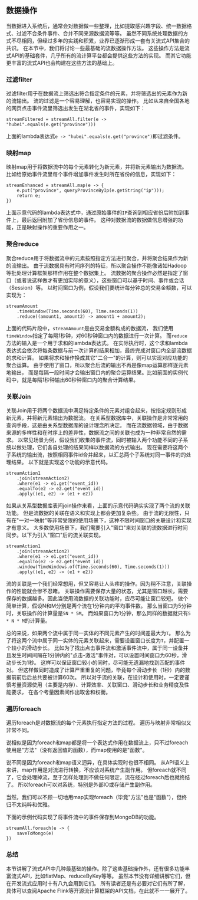 ## 数据操作
当数据进入系统后，通常会对数据做一些整理，比如提取感兴趣字段、统一数据格式、过滤不合条件事件、合并不同来源数据流等等。
虽然不同系统处理数据的方式不尽相同，但经过多年的实践和积累，业界已逐渐形成一套有关流式API集合的共识。
在本节中，我们将讨论一些最基础的流数据操作方法。
这些操作方法是流式API的基础套件，几乎所有的流计算平台都会提供这些方法的实现。
而其它功能更丰富的流式API也会构建在这些方法的基础上。


### 过滤filter
过滤filter用于在数据流上筛选出符合指定条件的元素，并将筛选出的元素作为新的流输出。
流的过滤是一个容易理解，也容易实现的操作。
比如从来自全国各地的网页点击事件流里筛选出发生在湖北省的事件，实现如下：

```
streamFiltered = streamAll.filter(e -> "hubei".equals(e.get("province")))
```

上面的lambda表达式`e -> "hubei".equals(e.get("province")`即过滤条件。

### 映射map
映射map用于将数据流中的每个元素转化为新元素，并将新元素输出为数据流。
比如给原始事件流里每个事件增加事件发生时所在省份的信息，实现如下：

```
streamEnhanced = streamAll.map(e -> {
    e.put("province", queryProvinceByIp(e.getString("ip")));
    return e;
})
```
上面示意代码的lambda表达式中，通过原始事件的`IP`查询到相应省份后附加到事件上，最后返回附加了省份信息的事件。
这种对数据流的数据做信息增强的功能，正是映射操作的重要作用之一。

### 聚合reduce
聚合reduce用于将数据流中的元素按照指定方法进行聚合，并将聚合结果作为新的流输出。
由于流数据具有时间序列的特征，所以聚合操作不能像诸如Hadoop等批处理计算框架那样作用在整个数据集上。
流数据的聚合操作必然是指定了窗口（或者说这样做才有更加实际的意义），这些窗口可以基于时间、事件或会话（Session）等。
以时间窗口为例，假设我们要统计每分钟总的交易金额数，可以实现为：
```
streamAmount
    .timeWindow(Time.seconds(60), Time.seconds(1))
    .reduce((amount1, amount2) -> amount1 + amount2);
```
上面的代码片段中，`streamAmount`是由交易金额构成的数据流，
我们使用`timeWindow`指定了每隔1秒钟，对60秒钟窗口内的数据进行一次计算。
而`reduce`方法的输入是一个用于求和的lambda表达式。
在实际执行时，这个求和lambda表达式会依次将每条数据与前一次计算的结果相加，最终完成对窗口内全部流数据的求和计算。
如果将求和操作换成其它"二合一"的计算，则可以实现对应功能的聚合运算。
由于使用了窗口，所以聚合后流的输出不再是像map运算那样逐元素地输出，
而是每隔一段时间才会输出窗口内的聚合运算结果。比如前面的实例代码中，就是每隔1秒钟输出60秒钟窗口内的聚合计算结果。


### 关联Join
关联Join用于将两个数据流中满足特定条件的元素对组合起来，按指定规则形成新元素，并将新元素输出为数据流。
在关系型数据库中，关联操作是非常常用的查询手段，这是由关系型数据库的设计理念所决定。
而在流数据领域，由于数据来源的多样性和在时序上的差异性，数据流之间的关联也成为一种非常自然的需求。
以常见场景为例，假设我们收集的事件流，同时被输入两个功能不同的子系统以做处理，它们各自处理的结果同样以数据流的方式输出。
现在需要将这两个子系统的输出流，按照相同事件id合并起来，以汇总两个子系统对同一事件的的处理结果。
以下就是实现这个功能的示意代码。

```
streamAction1
    .join(streamAction2)
    .where(e1 -> e1.get("event_id))
    .equalTo(e2 -> e2.get("event_id))
    .apply((e1, e2) -> (e1 + e2))
```

如果从关系型数据库表间join操作来看，上面的示意代码确实实现了两个流的关联功能。
但是流数据的关联在语义和实现上都会更加复杂些。
由于流的无限性，只有在"一对一映射"等非常受限的使用场景下，这种不限时间窗口的关联设计和实现才有意义。
大多数使用场景下，我们需要引入"窗口"来对关联的流数据进行时间同步。以下为引入"窗口"后的流关联实现。

```
streamAction1
    .join(streamAction2)
    .where(e1 -> e1.get("event_id))
    .equalTo(e2 -> e2.get("event_id))
    .window(TimeWindows.of(Time.seconds(60), Time.seconds(1)))
    .apply((e1, e2) -> (e1 + e2))
```

流的关联是一个我们经常想用，但又容易让人头疼的操作。因为稍不注意，关联操作的性能就会惨不忍睹。
关联操作需要保存大量的状态，尤其是窗口越长，需要保存的数据越多。因此当使用流数据的关联功能时，应尽可能让窗口较短。
做个简单计算，假设N和M分别是两个流在1分钟内的平均事件数。
那么当窗口为5分钟时，关联操作的计算量是`5N * 5M`。
而如果窗口为1分钟，那么同样的数据就只有`5 * N * M`的计算量。

总的来说，如果两个流中属于同一实体的不同元素产生的时间差最大为`T`。
那么为了将这两个流中属于同一实体的元素关联起来，需要设置窗口长度为`T`，并配置一个较小的滑动步长。
比如为了找出点击事件流和激活事件流中，属于同一设备并且发生时间间隔在1分钟内的"点击-激活"事件对，可以设置时间窗口为60秒，滑动步长为1秒。
这样可以保证窗口较小的同时，尽可能无遗漏地找到匹配的事件对。
但这样做同时造成了计算严重重复的问题，毕竟每个滑动步长（1秒）内的数据前前后后总共要被计算60次。
所以对于流的关联，在设计和使用时，一定要谨慎考量资源使用（主要是内存）、计算效率、关联窗口、滑动步长和业务精度及性能要求，
在各个考量因素间作出取舍和权衡。


### 遍历foreach
遍历foreach是对数据流的每个元素执行指定方法的过程。
遍历与映射非常相似又非常不同。

说相似是因为foreach和map都是将一个表达式作用在数据流上，只不过foreach使用是"方法"（没有返回值的函数），而map使用的是"函数"。

说不同是因为foreach和map语义迥异，在具体实现时也很不相同。
从API语义上来讲，map作用是对流进行转换，不应该对系统产生副作用。
但foreach就不同了，它会处理掉流，至于怎样处理则不做任何限定，流在经过foreach后也就终结了。
所以foreach可以对系统，特别是外部IO或存储产生副作用。

当然，我们可以不顾一切地用map实现foreach（毕竟"方法"也是"函数"），但终归不太纯粹和优雅。

下面的示例代码实现了将事件流中的事件保存到MongoDB的功能。

```
streamAll.foreach(e -> {
    saveToMongo(e)
})
```


### 总结
本节讲解了流式API中几种最基础的操作。除了这些基础操作外，还有很多功能丰富流式API，比如flatMap、reduceByKey等等。
虽然本节没有详细讲解它们，但在开发流式应用时十有八九会用到它们。
所有读者还是有必要对它们有所了解，具体可以查阅Apache Flink等开源流计算框架的API文档，在此就不一一展开了。

